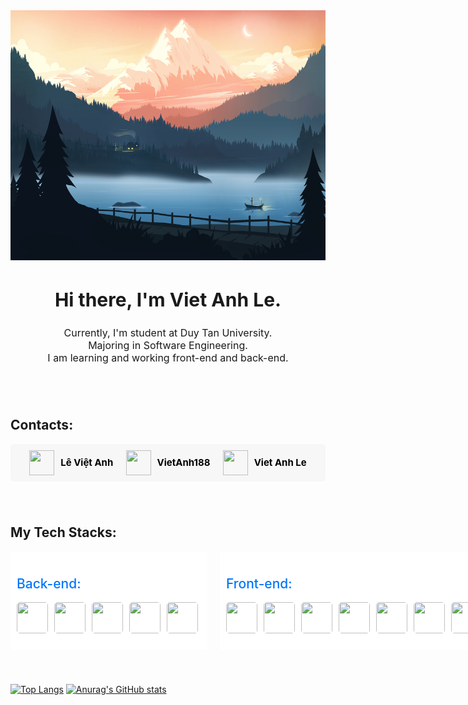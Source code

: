 <section>
    <img height="400" width="100%" src="./assets/imgs/mountains.jpg"/>
    <div align="center">
        <h1 style="font-size: 30px">Hi there, I'm <b>Viet Anh Le</b>.</h1>
        <ul style="list-style: none; font-size: 16px; padding: 0">
            <li>Currently, I'm student at Duy Tan University.</li>
            <li>Majoring in Software Engineering.</li>
            <li>I am learning and working front-end and back-end.</li>
        </ul>
    </div>
</section>
<section style="padding-top: 40px">
    <h1>Contacts:</h1>
    <div style="display: flex; align-items: center; justify-content: space-evenly; background-color: #f7f7f7; border-radius: 5px; padding: 10px">
        <a style="display: flex; align-items: center ;text-decoration: none; color: #000; column-gap: 10px" href="https://www.facebook.com/profile.php?id=100009701613657">
            <img src="https://cdn.jsdelivr.net/gh/devicons/devicon/icons/facebook/facebook-original.svg" style="height: 40px; width: 40px"/>
            <span style="font-size: 15px; font-weight: 700">Lê Việt Anh</span>
        </a>
        <a style="display: flex; align-items: center ;text-decoration: none; color: #000; column-gap: 10px" href="https://github.com/VietAnh188">
            <img src="https://cdn.jsdelivr.net/gh/devicons/devicon/icons/github/github-original.svg" style="height: 40px; width: 40px"/>
            <span style="font-size: 15px;  font-weight: 700">VietAnh188</span>
        </a>
        <a style="display: flex; align-items: center ;text-decoration: none; color: #000; column-gap: 10px" href="https://www.linkedin.com/in/viet-anh-le-033b29227/">
            <img src="https://cdn.jsdelivr.net/gh/devicons/devicon/icons/linkedin/linkedin-original.svg" style="height: 40px; width: 40px"/>
            <span style="font-size: 15px;  font-weight: 700">Viet Anh Le</span>
        </a>
    </div>
</section>
<section style="padding-top: 40px; padding-bottom: 40px">
    <h1>My Tech Stacks:</h1>
    <div style="display: flex; column-gap: 20px">
        <div style="background-color: white; padding: 10px; border-radius: 5px">
            <h2 style="color: #0377fc; font-weight: 500">Back-end:</h3>
            <ul style="padding: 0; list-style: none; display: flex; gap: 5px">
                <li>
                    <img src="https://cdn.jsdelivr.net/gh/devicons/devicon/icons/typescript/typescript-original.svg" style="height: 50px; width: 50px; border-radius: 5px"/>
                <li>
                <li>
                    <img src="https://cdn.jsdelivr.net/gh/devicons/devicon/icons/javascript/javascript-original.svg" style="height: 50px; width: 50px; border-radius: 5px"/>
                <li>
                <li>
                    <img src="https://cdn.jsdelivr.net/gh/devicons/devicon/icons/nodejs/nodejs-original.svg" style="height: 50px; width: 50px; border-radius: 5px"/>
                <li>
                <li>
                    <img src="https://cdn.jsdelivr.net/gh/devicons/devicon/icons/nestjs/nestjs-plain.svg" style="height: 50px; width: 50px; border-radius: 5px"/>
                <li>
                <li>
                    <img src="https://cdn.jsdelivr.net/gh/devicons/devicon/icons/express/express-original-wordmark.svg" style="height: 50px; width: 50px; border-radius: 5px"/>
                <li>
            </ul>
        </div>
        <div style="background-color: white; padding: 10px; border-radius: 5px">
            <h2 style="color: #0377fc; font-weight: 500">Front-end:</h2>
            <ul style="padding: 0; list-style: none; display: flex; gap: 5px">
                <li>
                    <img src="https://cdn.jsdelivr.net/gh/devicons/devicon/icons/react/react-original-wordmark.svg" style="height: 50px; width: 50px; border-radius: 5px"/>
                <li>
                <li>
                    <img src="https://cdn.jsdelivr.net/gh/devicons/devicon/icons/redux/redux-original.svg" style="height: 50px; width: 50px; border-radius: 5px"/>
                <li>
                <li>
                    <img src="https://cdn.jsdelivr.net/gh/devicons/devicon/icons/tailwindcss/tailwindcss-plain.svg" style="height: 50px; width: 50px; border-radius: 5px"/>
                <li>
                <li>
                    <img src="https://cdn.jsdelivr.net/gh/devicons/devicon/icons/bootstrap/bootstrap-plain.svg" style="height: 50px; width: 50px; border-radius: 5px"/>
                <li>
                <li>
                    <img src="https://cdn.jsdelivr.net/gh/devicons/devicon/icons/sass/sass-original.svg" style="height: 50px; width: 50px; border-radius: 5px"/>
                <li>
                <li>
                    <img src="https://cdn.jsdelivr.net/gh/devicons/devicon/icons/html5/html5-original-wordmark.svg" style="height: 50px; width: 50px; border-radius: 5px"/>
                <li>
                <li>
                    <img src="https://cdn.jsdelivr.net/gh/devicons/devicon/icons/css3/css3-original-wordmark.svg" style="height: 50px; width: 50px; border-radius: 5px"/>
                <li>
            </ul>
        </div>
        <div style="background-color: white; padding: 10px; border-radius: 5px">
            <h2 style="color: #0377fc; font-weight: 500">Database:</h2>
            <ul style="padding: 0; list-style: none; display: flex; gap: 5px">
                <li>
                    <img src="https://cdn.jsdelivr.net/gh/devicons/devicon/icons/redis/redis-original.svg" style="height: 50px; width: 50px; border-radius: 5px"/>
                <li>
                <li>
                    <img src="https://cdn.jsdelivr.net/gh/devicons/devicon/icons/postgresql/postgresql-original.svg" style="height: 50px; width: 50px; border-radius: 5px"/>
                <li>
                <li>
                    <img src="https://cdn.jsdelivr.net/gh/devicons/devicon/icons/mysql/mysql-original-wordmark.svg" style="height: 50px; width: 50px; border-radius: 5px"/>
                <li>
                <li>
                    <img src="https://cdn.jsdelivr.net/gh/devicons/devicon/icons/mongodb/mongodb-original-wordmark.svg" style="height: 50px; width: 50px; border-radius: 5px"/>
                <li>
            </ul>
        </div>
    </div>
</section>

[![Top Langs](https://github-readme-stats.vercel.app/api/top-langs/?username=VietAnh188&langs_count=5)](https://github.com/anuraghazra/github-readme-stats)
[![Anurag's GitHub stats](https://github-readme-stats.vercel.app/api?username=VietAnh188)](https://github.com/anuraghazra/github-readme-stats)